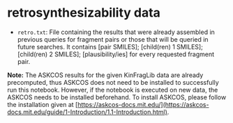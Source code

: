 # retrosynthesizability data

- `retro.txt`: File containing the results that were already assembled in previous queries for fragment pairs or those that will be queried in future searches. It contains \[pair SMILES\]; \[child(ren) 1 SMILES\]; \[child(ren) 2 SMILES\]; \[plausibility/ies\] for every requested fragment pair.

**Note:** The ASKCOS results for the given KinFragLib data are already precomputed, thus ASKCOS does not need to be installed to successfully run this notebook. However, if the notebook is executed on new data, the ASKCOS needs to be installed beforehand. To install ASKCOS, please follow the installation given at [https://askcos-docs.mit.edu/](https://askcos-docs.mit.edu/guide/1-Introduction/1.1-Introduction.html). 